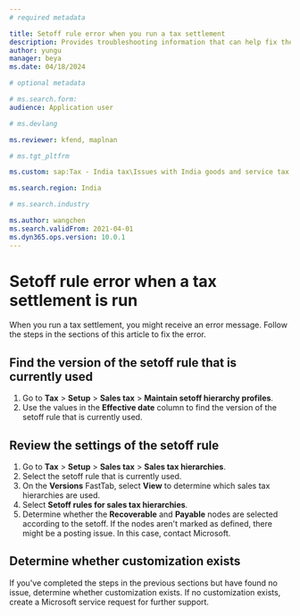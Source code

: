 ```yaml
---
# required metadata

title: Setoff rule error when you run a tax settlement
description: Provides troubleshooting information that can help fix the setoff rule error that might occur during a tax settlement.
author: yungu
manager: beya
ms.date: 04/18/2024

# optional metadata

# ms.search.form:
audience: Application user

# ms.devlang

ms.reviewer: kfend, maplnan

# ms.tgt_pltfrm

ms.custom: sap:Tax - India tax\Issues with India goods and service tax (IN GST)

ms.search.region: India

# ms.search.industry

ms.author: wangchen
ms.search.validFrom: 2021-04-01
ms.dyn365.ops.version: 10.0.1
---
```


# Setoff rule error when a tax settlement is run

When you run a tax settlement, you might receive an error message. Follow the steps in the sections of this article to fix the error.

## Find the version of the setoff rule that is currently used

1. Go to **Tax** > **Setup** > **Sales tax** > **Maintain setoff hierarchy profiles**.
2. Use the values in the **Effective date** column to find the version of the setoff rule that is currently used.

## Review the settings of the setoff rule

1. Go to **Tax** > **Setup** > **Sales tax** > **Sales tax hierarchies**.
2. Select the setoff rule that is currently used.
3. On the **Versions** FastTab, select **View** to determine which sales tax hierarchies are used.
4. Select **Setoff rules for sales tax hierarchies**.
5. Determine whether the **Recoverable** and **Payable** nodes are selected according to the setoff. If the nodes aren't marked as defined, there might be a posting issue. In this case, contact Microsoft.

## Determine whether customization exists

If you've completed the steps in the previous sections but have found no issue, determine whether customization exists. If no customization exists, create a Microsoft service request for further support.
